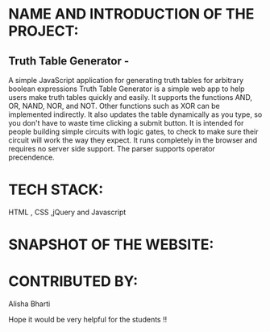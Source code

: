 # NAME AND INTRODUCTION OF THE PROJECT:
## Truth Table Generator -
A simple JavaScript application for generating truth tables for arbitrary boolean expressions
Truth Table Generator is a simple web app to help users make truth tables quickly and easily.
It supports the functions AND, OR, NAND, NOR, and NOT. Other functions such as XOR can be implemented indirectly.
It also updates the table dynamically as you type, so you don't have to waste time clicking a submit button.
It is intended for people building simple circuits with logic gates, to check to make sure their circuit will work the way they expect.
It runs completely in the browser and requires no server side support.
The parser supports operator precendence.


# TECH STACK:
HTML , CSS ,jQuery and Javascript 

# SNAPSHOT OF THE WEBSITE:


# CONTRIBUTED BY:
Alisha Bharti 

Hope it would be very helpful for the students !!
